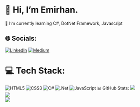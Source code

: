 # 👋  Hi, I’m Emirhan.
🌱 I’m currently learning C#, DotNet Framework, Javascript<br>


## 🌐 Socials:
[![LinkedIn](https://img.shields.io/badge/LinkedIn-%230077B5.svg?logo=linkedin&logoColor=white)](https://linkedin.com/in/emirhan-%C3%A7elik-6388181a4/)
[![Medium](https://img.shields.io/badge/Medium-12100E?logo=medium&logoColor=white)](https://medium.com/@akaemir)

# 💻 Tech Stack:
![HTML5](https://img.shields.io/badge/html5-%23E34F26.svg?style=for-the-badge&logo=html5&logoColor=white) ![CSS3](https://img.shields.io/badge/css3-%231572B6.svg?style=for-the-badge&logo=css3&logoColor=white) ![C#](https://img.shields.io/badge/c%23-%23239120.svg?style=for-the-badge&logo=csharp&logoColor=white) ![.Net](https://img.shields.io/badge/.NET-5C2D91?style=for-the-badge&logo=.net&logoColor=white) ![JavaScript](https://img.shields.io/badge/javascript-%23323330.svg?style=for-the-badge&logo=javascript&logoColor=%23F7DF1E)
 📊 GitHub Stats:
![](https://github-readme-stats.vercel.app/api?username=akaemir&theme=dark&hide_border=false&include_all_commits=false&count_private=false)<br/>
![](https://github-readme-streak-stats.herokuapp.com/?user=akaemir&theme=dark&hide_border=false)<br/>
![](https://github-readme-stats.vercel.app/api/top-langs/?username=akaemir&theme=dark&hide_border=false&include_all_commits=false&count_private=false&layout=compact)
